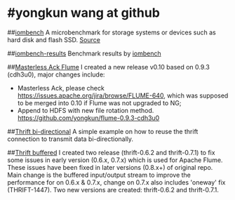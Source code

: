 #yongkun wang at github
=================

##[iombench](http://yongkun.github.io/iombench/) 
A microbenchmark for storage systems or devices such as hard disk and flash SSD. 
[Source](https://github.com/yongkun/iombench)

##[iombench-results](https://github.com/yongkun/iombench-results)
Benchmark results by [iombench](http://yongkun.github.io/iombench/)

##[Masterless Ack Flume](http://yongkun.github.io/flume-0.9.3-cdh3u0-rakuten/)
I created a new release v0.10 based on 0.9.3 (cdh3u0), major changes include: 
- Masterless Ack, please check https://issues.apache.org/jira/browse/FLUME-640, which was supposed to be merged into 0.10 if Flume was not upgraded to NG; 
- Append to HDFS with new file rotation method.
https://github.com/yongkun/flume-0.9.3-cdh3u0

##[Thrift bi-directional](http://yongkun.github.io/thrift-reuse-conn)
A simple example on how to reuse the thrift connection to transmit data bi-directionally.

##[Thrift buffered](http://yongkun.github.io/thrift/)
I created two release (thrift-0.6.2 and thrift-0.7.1) to fix some issues in early version (0.6.x, 0.7.x) which is used for Apache Flume. These issues have been fixed in later versions (0.8.x+) of original repo. Main change is the buffered input/output stream to improve the performance for on 0.6.x & 0.7.x, change on 0.7.x also includes 'oneway' fix (THRIFT-1447). Two new versions are created: thrift-0.6.2 and thrift-0.7.1.
